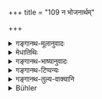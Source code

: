 +++
title = "109 न भोजनार्थम्"

+++

<details><summary>गङ्गानथ-मूलानुवादः</summary>

A Brāhmaṇa should not advertise his family and Gotra for the purpose of obtaining a meal. Bragging about these, for the purpose of obtaining a meal, he comes to be called a “feeder on filth” by the wise.—(109)
</details>

<details><summary>मेधातिथिः</summary>

प्रासङ्गिको ऽतिथेर् अयम् उपदेशः । भोजनार्थ्य् एतत्कुलीनो ऽमुष्य पुत्रो ऽस्मीति न निवेदयेन् न कथयेत् । **स्वे कुलगोत्रे** आत्मीयं कुलं पितृपितामहाद्यभिजनो गोत्रं गर्गभार्गवादि नामधेयं वा । गोत्रस्खलितं नामान्तरविवक्षायां यन् नामान्तरम् उदाह्रियते तद् उच्यते । अध्ययनम् अपि स्मृत्यन्त्रप्रतिषिद्धम्, तद् अपि न निवेद्यम् । अस्यार्थवादः । भोजनार्थं "भोजनं लिप्से प्रख्यातकुलजातित्वात्" इत्य् अनेनार्थेन हेतुना कुलगोत्रे **शंसन्** कथयन् **वान्ताशी** वान्तम् उद्गीर्णम् अश्नाति निगिरतीत्य् एवम् **उच्यते बुधैः** ॥ ३.९९ ॥
</details>

<details><summary>गङ्गानथ-भाष्यानुवादः</summary>

This verse contains an advice offered, by the way, to the guest.

Seeking for food, he shall not say—‘I belong to such and such a family, I am the son of so and son; in this fashion he shall not advertise his ‘family or *gotra*.’ The ‘*family*’ consists of his father, grandfather, and so forth;—‘*gotra*’—may stand either for such Ṛṣi-names as ‘*Garga*,’ ‘*Bhārgava*,’ etc.; or for one’s *name*. That the term ‘*gotra*’ means *name* also is shown by such usage as ‘mistake in names,’ ‘*gotraskhalita*’ which term is used in the event of a man pronouncing a name other than the one he intended to pronounce.

His ‘learning’ also he should not advertise; as this also has been prohibited in another *Smṛti*.

The Text adds a declamatory, assertion:—‘*For the purpose of obtaining a meal*’—*i.e*., with the motive that by advertising my family and *gotra* I shall succeed in obtaining a meal, if one brags about these—*family and gotra*,—he is called by the wise ‘*Vāntāśin*,’ ‘*feeder-on filth*,’—he who swallows what has been vomitted.—(109)
</details>

<details><summary>गङ्गानथ-टिप्पन्यः</summary>

This verse is quoted^ in *Parāśaramādhava* (Ācāra, p. 358) in support of
the view that ‘just as the host should not enquire after the *gotra* and
other details regarding the guest, so the guest also should not declare
these’;—and in *Smṛtitattva* (p. 426) without comment.
</details>

<details><summary>गङ्गानथ-तुल्य-वाक्यानि</summary>

*Baudhāyana* (Parāśaramadhava, p. 357).—‘If one offers food after asking
about country, name, family and learning,—he does not obtain the reward
of that act, and does not go to heaven.’

*Parāśara* (1.405).—‘If one offers food after making enquiries regarding
the name, the family and the learning of the guest, he does not obtain
its reward, nor does he go to heaven.’

*Parāśara* (1.48).—‘One should not ask the guest his *gotra* or Vedic
text, nor the extent of his knowledge of Veda or learning; one should
think of him as the god, since he embodies all the gods.’

*Yama* (Parāśaramādhava, p. 357).—‘One shall not ask his *gotra* or
Vedic text, or country or family or name or learning—when a Brāhmaṇa
traveller arrives seeking for food.’

*Viṣṇu-purāṇa* (Do.)—‘The householder shall honour the guest as
Hiraṇyagarbha, not asking him about his study, *gotra*, Vedic text or
family.’
</details>

<details><summary>Bühler</summary>

109	A Brahmana shall not name his family and (Vedic) gotra in order to obtain a meal; for he who boasts of them for the sake of a meal, is called by the wise a foul feeder (vantasin).
</details>
